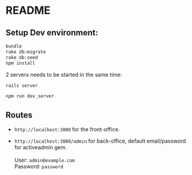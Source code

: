 # README

## Setup Dev environment:

```bash
bundle
rake db:migrate
rake db:seed
npm install
```

2 servers needs to be started in the same time:
```bash
rails server
```


```bash
npm run dev_server
```

## Routes

* ```http://localhost:3000``` for the front-office.

* ```http://localhost:3000/admin``` for back-office, default email/password for activeadmin gem.<br><br>
User: ```admin@example.com```<br>
Password: ```password```
